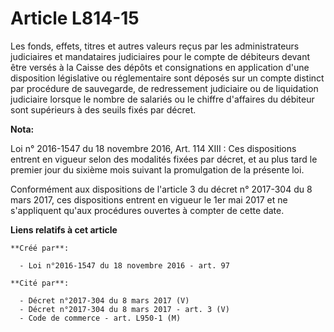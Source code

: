 # Article L814-15

Les fonds, effets, titres et autres valeurs reçus par les administrateurs judiciaires et mandataires judiciaires pour le
compte de débiteurs devant être versés à la Caisse des dépôts et consignations en application d'une disposition législative
ou réglementaire sont déposés sur un compte distinct par procédure de sauvegarde, de redressement judiciaire ou de
liquidation judiciaire lorsque le nombre de salariés ou le chiffre d'affaires du débiteur sont supérieurs à des seuils fixés
par décret.

**Nota:**

Loi n° 2016-1547 du 18 novembre 2016, Art. 114 XIII : Ces dispositions entrent en vigueur selon des modalités fixées par
décret, et au plus tard le premier jour du sixième mois suivant la promulgation de la présente loi.

Conformément aux dispositions de l'article 3 du décret n° 2017-304 du 8 mars 2017, ces dispositions entrent en vigueur le 1er
mai 2017 et ne s'appliquent qu'aux procédures ouvertes à compter de cette date.

**Liens relatifs à cet article**

	**Créé par**:

	  - Loi n°2016-1547 du 18 novembre 2016 - art. 97

	**Cité par**:

	  - Décret n°2017-304 du 8 mars 2017 (V)
	  - Décret n°2017-304 du 8 mars 2017 - art. 3 (V)
	  - Code de commerce - art. L950-1 (M)
